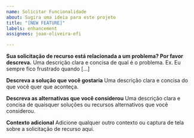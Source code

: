 ```yaml
---
name: Solicitar Funcionalidade
about: Sugira uma ideia para este projeto
title: "[NEW FEATURE]"
labels: enhancement
assignees: joao-oliveira-efi

---
```


**Sua solicitação de recurso está relacionada a um problema? Por favor descreva.**
Uma descrição clara e concisa de qual é o problema. Ex. Eu sempre fico frustrado quando [...]

**Descreva a solução que você gostaria**
Uma descrição clara e concisa do que você quer que aconteça.

**Descreva as alternativas que você considerou**
Uma descrição clara e concisa de quaisquer soluções ou recursos alternativos que você considerou.

**Contexto adicional**
Adicione qualquer outro contexto ou captura de tela sobre a solicitação de recurso aqui.
